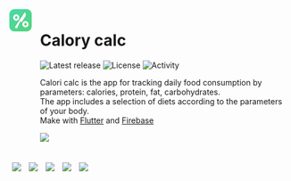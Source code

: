 <img align="left" style="padding-right:15px" src="https://raw.githubusercontent.com/Frezyx/calori-calc/master/assets/icon/icon.png?raw=true" width="40px">

# Calory calc

<div style="margin-left:55px">

![Latest release](https://img.shields.io/github/v/release/Frezyx/calori-calc?include_prereleases)
![License](https://img.shields.io/github/license/Frezyx/calori-calc)
![Activity](https://img.shields.io/github/commit-activity/m/Frezyx/calori-calc)

Calori calc is the app for tracking daily food consumption by parameters: calories, protein, fat, carbohydrates.<br>
The app includes a selection of diets according to the parameters of your body.<br>
Make with [Flutter](https://github.com/flutter/flutter) and [Firebase](https://firebase.google.com/)

<p>
</p>

<a href="https://play.google.com/store/apps/details?id=frezycode.calory_calc">
    <img src=https://pivx.org/wp-content/uploads/2018/12/google-play-badge.png" width="150px" height="auto"/>
</a>

</div>

<p>
    <img src="https://lh3.googleusercontent.com/4dcMZ8Zn53NeIRgEOP08LCxzkJPHR5n8uXDPT49oiBm6c7a_yJxSoW1VW58AOJGsejXi=w1032-h1814-rw" width="150px" height="auto" hspace="5" vspace="20"/>
    <img src="https://lh3.googleusercontent.com/Lnz9K4kgvkHunX5TWgYprxnEsDvXfhLLQuPMNueqGKoZ8utv5ADnSFcSniObLVEvbA=w1032-h1814-rw" width="150px" height="auto" hspace="5" vspace="20"/>
   <img src="https://lh3.googleusercontent.com/84eN9Of2WoqnU3XENUZ0vqM4zR5VB5HuS9kTkuHnE_7TnE3uVIV4SWWxTTAjmiA4Aw=w1032-h1814-rw" width="150px" height="auto" hspace="5" vspace="20"/>
    <img src="https://lh3.googleusercontent.com/mbcBfuybNW1hJP515ZPqLWeC0hKmaOdoNK0xz6oTJhTwaTDSUPwzeLDu4G5N9nKACGg=w1032-h1814-rw" width="150px" height="auto" hspace="5" vspace="20"/>
   <img src="https://lh3.googleusercontent.com/Pc3dl8wqZTsbdqyE5cxGf-JmdT3DXwxmElnBU_mnAKwwu6iCRnQOv99oj2qtThg5Bv0=w1032-h1814-rw" width="150px" height="auto" hspace="5" vspace="20"/>
</p>